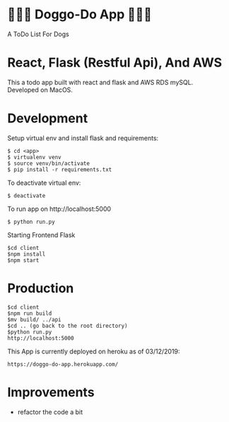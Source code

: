 # :dog::dog::dog: Doggo-Do App :dog::dog::dog:

A ToDo List For Dogs

# React, Flask (Restful Api), And AWS

This a todo app built with react and flask and AWS RDS mySQL.   
Developed on MacOS.

# Development 
Setup virtual env and install flask and requirements:         
```
$ cd <app>
$ virtualenv venv
$ source venv/bin/activate 
$ pip install -r requirements.txt
```  

To deactivate virtual env:   
```
$ deactivate
```  

To run app on http://localhost:5000 
```
$ python run.py
```

Starting Frontend Flask
```
$cd client
$npm install
$npm start
```


# Production
```
$cd client    
$npm run build   
$mv build/ ../api
$cd .. (go back to the root directory)
$python run.py  
http://localhost:5000   
```

This App is currently deployed on heroku as of 03/12/2019:
```
https://doggo-do-app.herokuapp.com/
```

# Improvements
* refactor the code a bit

